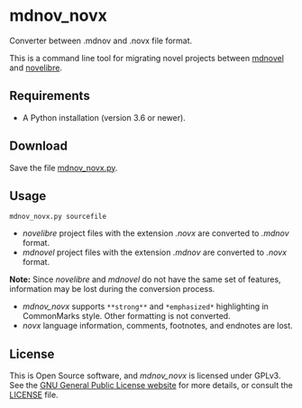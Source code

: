 # mdnov_novx

Converter between .mdnov and .novx file format.

This is a command line tool for migrating novel projects between 
[mdnovel](https://github.com/peter88213/mdnovel) and
[novelibre](https://github.com/peter88213/novelibre).

## Requirements

- A Python installation (version 3.6 or newer).

## Download

Save the file [mdnov_novx.py](https://raw.githubusercontent.com/peter88213/mdnov_novx/main/dist/mdnov_novx.py).

## Usage 

`mdnov_novx.py sourcefile`

- *novelibre* project files with the extension *.novx* are converted to *.mdnov* format.
- *mdnovel* project files with the extension *.mdnov* are converted to *.novx* format.

**Note:** Since *novelibre* and *mdnovel* do not have the same set of features, 
information may be lost during the conversion process. 

- *mdnov_novx* supports `**strong**` and `*emphasized*` highlighting in CommonMarks style. 
  Other formatting is not converted. 
- *novx* language information, comments, footnotes, and endnotes are lost. 

## License

This is Open Source software, and *mdnov_novx* is licensed under GPLv3. See the
[GNU General Public License website](https://www.gnu.org/licenses/gpl-3.0.en.html) for more
details, or consult the [LICENSE](https://github.com/peter88213/mdnovel/blob/main/LICENSE) file.


